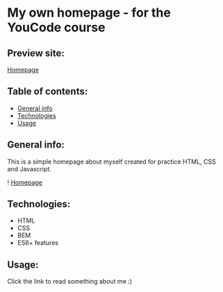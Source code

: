 # My own homepage - for the YouCode course


## Preview site:

[Homepage](https://eliza-youcode.github.io/homepage/)

## Table of contents:
- [General info](#info)
- [Technologies](#technologies)
- [Usage](#usage)

## General info:
This is a simple homepage about myself created for practice HTML, CSS and Javascript.

! [Homepage](https://i.postimg.cc/pLZKLRWH/Animation.gif)

## Technologies:
- HTML
- CSS
- BEM
- ES6+ features

## Usage:
Click the link to read something about me :) 
